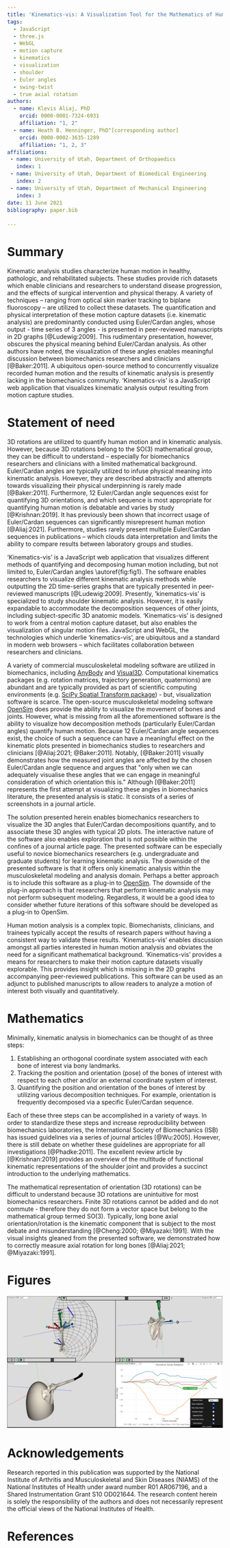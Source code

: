 ```yaml
---
title: 'Kinematics-vis: A Visualization Tool for the Mathematics of Human Motion'
tags:
  - JavaScript
  - three.js
  - WebGL
  - motion capture
  - kinematics
  - visualization
  - shoulder
  - Euler angles
  - swing-twist
  - true axial rotation
authors:
  - name: Klevis Aliaj, PhD
    orcid: 0000-0001-7324-6931
    affiliation: "1, 2"
  - name: Heath B. Henninger, PhD^[corresponding author]
    orcid: 0000-0002-3635-1289
    affiliation: "1, 2, 3"
affiliations:
 - name: University of Utah, Department of Orthopaedics
   index: 1
 - name: University of Utah, Department of Biomedical Engineering
   index: 2
 - name: University of Utah, Department of Mechanical Engineering
   index: 3
date: 11 June 2021
bibliography: paper.bib

---
```


# Summary

Kinematic analysis studies characterize human motion in healthy, pathologic, and rehabilitated subjects. These studies provide rich datasets which enable clinicians and researchers to understand disease progression, and the effects of surgical intervention and physical therapy. A variety of techniques – ranging from optical skin marker tracking to biplane fluoroscopy – are utilized to collect these datasets. The quantification and physical interpretation of these motion capture datasets (i.e. kinematic analysis) are predominantly conducted using Euler/Cardan angles, whose output - time series of 3 angles - is presented in peer-reviewed manuscripts in 2D graphs [@Ludewig:2009]. This rudimentary presentation, however, obscures the physical meaning behind Euler/Cardan analysis. As other authors have noted, the visualization of these angles enables meaningful discussion between biomechanics researchers and clinicians [@Baker:2011].  A ubiquitous open-source method to concurrently visualize recorded human motion and the results of kinematic analysis is presently lacking in the biomechanics community. ‘Kinematics-vis’ is a JavaScript web application that visualizes kinematic analysis output resulting from motion capture studies.


# Statement of need

3D rotations are utilized to quantify human motion and in kinematic analysis. However, because 3D rotations belong to the SO(3) mathematical group, they can be difficult to understand – especially for biomechanics researchers and clinicians with a limited mathematical background. Euler/Cardan angles are typically utilized to infuse physical meaning into kinematic analysis. However, they are described abstractly and attempts towards visualizing their physical underpinning is rarely made [@Baker:2011]. Furthermore, 12 Euler/Cardan angle sequences exist for quantifying 3D orientations, and which sequence is most appropriate for quantifying human motion is debatable and varies by study [@Krishnan:2019]. It has previously been shown that incorrect usage of Euler/Cardan sequences can significantly misrepresent human motion [@Aliaj:2021]. Furthermore, studies rarely present multiple Euler/Cardan sequences in publications – which clouds data interpretation and limits the ability to compare results between laboratory groups and studies.

‘Kinematics-vis’ is a JavaScript web application that visualizes different methods of quantifying and decomposing human motion including, but not limited to, Euler/Cardan angles \autoref{fig:fig1}. The software enables researchers to visualize different kinematic analysis methods while outputting the 2D time-series graphs that are typically presented in peer-reviewed manuscripts [@Ludewig:2009]. Presently, ‘kinematics-vis’ is specialized to study shoulder kinematic analysis. However, it is easily expandable to accommodate the decomposition sequences of other joints, including subject-specific 3D anatomic models. ‘Kinematics-vis’ is designed to work from a central motion capture dataset, but also enables the visualization of singular motion files. JavaScript and WebGL, the technologies which underlie ‘kinematics-vis’, are ubiquitous and a standard in modern web browsers – which facilitates collaboration between researchers and clinicians.

A variety of commercial musculoskeletal modeling software are utilized in biomechanics, including [AnyBody](https://www.anybodytech.com/) and [Visual3D](https://www.c-motion.com/#visual3d). Computational kinematics packages (e.g. rotation matrices, trajectory generation, quaternions) are abundant and are typically provided as part of scientific computing environments (e.g. [SciPy Spatial Transform package](https://docs.scipy.org/doc/scipy/reference/spatial.transform.html)) - but, visualization software is scarce. The open-source musculoskeletal modeling software [OpenSim](https://opensim.stanford.edu/work/index.html) does provide the ability to visualize the movement of bones and joints. However, what is missing from all the aforementioned software is the ability to visualize how decomposition methods (particularly Euler/Cardan angles) quantify human motion. Because 12 Euler/Cardan angle sequences exist, the choice of such a sequence can have a meaningful effect on the kinematic plots presented in biomechanics studies to researchers and clinicians [@Aliaj:2021; @Baker:2011]. Notably, [@Baker:2011] visually demonstrates how the measured joint angles are affected by the chosen Euler/Cardan angle sequence and argues that "only when we can adequately visualise these angles that we can engage in meaningful consideration of which orientation this is." Although [@Baker:2011] represents the first attempt at visualizing these angles in biomechanics literature, the presented analysis is static. It consists of a series of screenshots in a journal article.

The solution presented herein enables biomechanics researchers to visualize the 3D angles that Euler/Cardan decompositions quantify, and to associate these 3D angles with typical 2D plots. The interactive nature of the software also enables exploration that is not possible within the confines of a journal article page. The presented software can be especially useful to novice biomechanics researchers (e.g. undergraduate and graduate students) for learning kinematic analysis. The downside of the presented software is that it offers only kinematic analysis within the musculoskeletal modeling and analysis domain. Perhaps a better approach is to include this software as a plug-in to [OpenSim](https://opensim.stanford.edu/work/index.html). The downside of the plug-in approach is that researchers that perform kinematic analysis may not perform subsequent modeling. Regardless, it would be a good idea to consider whether future iterations of this software should be developed as a plug-in to OpenSim.

Human motion analysis is a complex topic. Biomechanists, clinicians, and trainees typically accept the results of research papers without having a consistent way to validate these results. ‘Kinematics-vis’ enables discussion amongst all parties interested in human motion analysis and obviates the need for a significant mathematical background. ‘Kinematics-vis’ provides a means for researchers to make their motion capture datasets visually explorable.  This provides insight which is missing in the 2D graphs accompanying peer-reviewed publications. This software can be used as an adjunct to published manuscripts to allow readers to analyze a motion of interest both visually and quantitatively. 

# Mathematics

Minimally, kinematic analysis in biomechanics can be thought of as three steps:

1. Establishing an orthogonal coordinate system associated with each bone of interest via bony landmarks.
2. Tracking the position and orientation (pose) of the bones of interest with respect to each other and/or an external coordinate system of interest.
3. Quantifying the position and orientation of the bones of interest by utilizing various decomposition techniques. For example, orientation is frequently decomposed via a specific Euler/Cardan sequence.

Each of these three steps can be accomplished in a variety of ways. In order to standardize these steps and increase reproducibility between biomechanics laboratories, the International Society of Biomechanics (ISB) has issued guidelines via a series of journal articles [@Wu:2005]. However, there is still debate on whether these guidelines are appropriate for all investigations [@Phadke:2011]. The excellent review article by [@Krishnan:2019] provides an overview of the multitude of functional kinematic representations of the shoulder joint and provides a succinct introduction to the underlying mathematics.

The mathematical representation of orientation (3D rotations) can be difficult to understand because 3D rotations are unintuitive for most biomechanics researchers. Finite 3D rotations cannot be added and do not commute - therefore they do not form a vector space but belong to the mathematical group termed SO(3). Typically, long bone axial orientation/rotation is the kinematic component that is subject to the most debate and misunderstanding [@Cheng:2000; @Miyazaki:1991]. With the visual insights gleaned from the presented software, we demonstrated how to correctly measure axial rotation for long bones [@Aliaj:2021; @Miyazaki:1991].

# Figures

![Example display of a shoulder motion analyzed using kinematics-vis. Arm elevation is shown with the humerus motion decomposed using the International Society of Biomechanics (ISB) yx’y’’ sequence (top left) and scapular motion decomposed using the ISB yx’z’’ sequence (top right). The 3D \“Preview\” view (bottom left) visualizes the simultaneous motion of the humerus and scapula. The 2D kinematic curves typically presented in peer-reviewed articles are also presented (bottom right). \label{fig:fig1}](fig1.png)

# Acknowledgements

Research reported in this publication was supported by the National Institute of Arthritis and Musculoskeletal and Skin Diseases (NIAMS) of the National Institutes of Health under award number R01 AR067196, and a Shared Instrumentation Grant S10 OD021644. The research content herein is solely the responsibility of the authors and does not necessarily represent the official views of the National Institutes of Health.

# References
